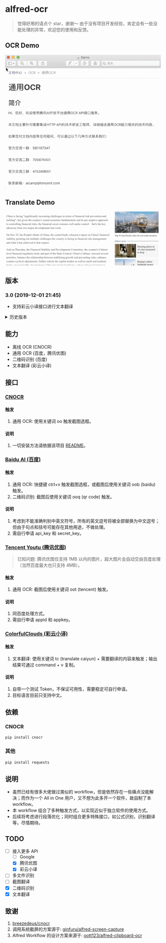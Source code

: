 # alfred-ocr

> 觉得好用的请点个 star，谢谢～ 由于没有项目开发经验，肯定会有一些没能处理的异常，欢迎您的使用和反馈。

## OCR Demo

![Demo_OCR](./examples/demo_ocr.gif)

## Translate Demo

![Demo_Trans](./examples/demo_trans.gif)

## 版本

### 3.0 (2019-12-01 21:45)

- 支持彩云小译接口进行文本翻译

<details>
  <summary>历史版本</summary>

### 2.9 (2019-12-01 10:30)

- 支持百度接口识别多个二维码

### 2.7 (2019-11-30 11:06)

- 支持检查并下载更新

### 2.6 (2019-11-29 21:59)

- 支持腾讯优图
- 重写部分代码，为批量识图作准备

### 2.5 (2019-11-28 23:18)

- 优化速度: 百度接口的 token 有效期为 2592000 s (30 d)，数据将被保存在`./baidu_api_token.json`并每 30 天更新一次，减少请求时间

### 2.4 (2019-11-28 10:49)

- 临时截图文件移动至`/tmp/ocr_screenshot.png`
- 不再使用`rm`删除临时文件

### 2.3 (2019-11-27 19:36)

- Python 路径由环境变量直接提供（需自行修改）
- api_key 由 Python 直接获取环境变量
  </details>

## 能力

- 离线 OCR (CNOCR)
- 通用 OCR (百度，腾讯优图)
- 二维码识别 (百度)
- 文本翻译 (彩云小译)

## 接口

### [CNOCR](https://github.com/breezedeus/cnocr)

#### 触发

1. 通用 OCR: 使用关键词 oo 触发截图选框。

#### 说明

1. 一切安装方法请依据该项目 [README](https://github.com/breezedeus/cnocr/blob/master/README.md)。

### [Baidu AI (百度)](https://ai.baidu.com/tech/ocr)

#### 触发

1. 通用 OCR: 快捷键 ctrl+v 触发截图选框，或截图后使用关键词 oob (baidu) 触发。
2. 二维码识别: 截图后使用关键词 ooq (qr code) 触发。

#### 说明

1. 考虑到不能准确判别中英文符号，所有的英文逗号将被全部替换为中文逗号；但由于句点和括号可能存在其他用途，不做处理。
2. 需自行申请 api_key 和 secret_key。

### [Tencent Youtu (腾讯优图)](https://ai.qq.com/product/ocr.shtml#common)

> 已知问题: 腾讯优图仅支持 1MB 以内的图片，超大图片会自动交由百度处理（当然百度最大也只支持 4MB）。

#### 触发

1. 通用 OCR: 截图后使用关键词 oot (tencent) 触发。

#### 说明

1. 同百度处理方式。
2. 需自行申请 appid 和 appkey。

### [ColorfulClouds (彩云小译)](https://fanyi.caiyunapp.com/#/api)

#### 触发

1. 文本翻译: 使用关键词 tc (translate caiyun) + 需要翻译的内容来触发；输出结果可通过 command + v 复制。

#### 说明

1. 自带一个测试 Token，不保证可用性，需要稳定可自行申请。
2. 目标语言目前只支持中文。

## 依赖

### CNOCR

```python
pip install cnocr
```

### 其他

```python
pip install requests
```

## 说明

- 虽然已经有很多大佬做过类似的 workflow，但是依然存在一些痛点没能解决；而作为一个 All in One 用户，又不想为此多开一个软件，故自制了本 workflow。
- 本 workflow 组合了多种触发方式，以实现近似于独立软件的使用方式。
- 后续将考虑进行段落优化；同时组合更多特殊接口，如公式识别，识别翻译等，尽情期待。

## TODO

- [ ] 接入更多 API
  - [ ] Google
  - [x] 腾讯优图
  - [x] 彩云小译
- [ ] 多文件识别
- [ ] 截图翻译
- [x] 二维码识别
- [x] 文本翻译

## 致谢

1. [breezedeus/cnocr](https://github.com/breezedeus/cnocr)
2. 调用系统截屏的方案源于: [ginfuru/alfred-screen-capture](https://github.com/ginfuru/alfred-screen-capture)
3. Alfred Workflow 的设计方案来源于: [oott123/alfred-clipboard-ocr](https://github.com/oott123/alfred-clipboard-ocr)
